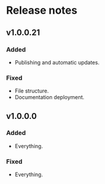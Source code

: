 # Release notes

## v1.0.0.21

### Added

- Publishing and automatic updates.

### Fixed

- File structure.
- Documentation deployment.

## v1.0.0.0

### Added

- Everything.

### Fixed

- Everything.